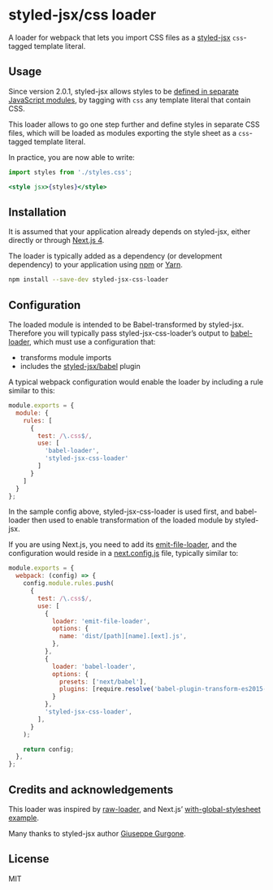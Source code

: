 # styled-jsx/css loader

A loader for webpack that lets you import CSS files as a [styled-jsx](https://www.npmjs.com/package/styled-jsx) `css`-tagged template literal.

## Usage

Since version 2.0.1, styled-jsx allows styles to be [defined in separate JavaScript modules](https://github.com/zeit/styled-jsx#keeping-css-in-separate-files), by tagging with `css` any template literal that contain CSS.

This loader allows to go one step further and define styles in separate CSS files, which will be loaded as modules exporting the style sheet as a `css`-tagged template literal.

In practice, you are now able to write:

```jsx
import styles from './styles.css';

<style jsx>{styles}</style>
```

## Installation

It is assumed that your application already depends on styled-jsx, either directly or through [Next.js 4](https://zeit.co/blog/next4).

The loader is typically added as a dependency (or development dependency) to your application using [npm](https://www.npmjs.com/) or [Yarn](https://yarnpkg.com/).

```bash
npm install --save-dev styled-jsx-css-loader
```

## Configuration

The loaded module is intended to be Babel-transformed by styled-jsx. Therefore you will typically pass styled-jsx-css-loader’s output to [babel-loader](https://github.com/babel/babel-loader), which must use a configuration that:

- transforms module imports
- includes the [styled-jsx/babel](https://github.com/zeit/styled-jsx/blob/master/src/babel.js) plugin

A typical webpack configuration would enable the loader by including a rule similar to this:

```js
module.exports = {
  module: {
    rules: [
      {
        test: /\.css$/,
        use: [
          'babel-loader',
          'styled-jsx-css-loader'
        ]
      }
    ]
  }
};
```

In the sample config above, styled-jsx-css-loader is used first, and babel-loader then used to enable transformation of the loaded module by styled-jsx.

If you are using Next.js, you need to add its [emit-file-loader](https://github.com/zeit/next.js/blob/master/server/build/loaders/emit-file-loader.js), and the configuration would reside in a [next.config.js](https://github.com/zeit/next.js#customizing-webpack-config) file, typically similar to:

```js
module.exports = {
  webpack: (config) => {
    config.module.rules.push(
      {
        test: /\.css$/,
        use: [
          {
            loader: 'emit-file-loader',
            options: {
              name: 'dist/[path][name].[ext].js',
            },
          },
          {
            loader: 'babel-loader',
            options: {
              presets: ['next/babel'],
              plugins: [require.resolve('babel-plugin-transform-es2015-modules-commonjs')]
            }
          },
          'styled-jsx-css-loader',
        ],
      }
    );

    return config;
  },
};
```

## Credits and acknowledgements

This loader was inspired by [raw-loader](https://github.com/webpack-contrib/raw-loader), and Next.js’ [with-global-stylesheet example](https://github.com/zeit/next.js/tree/master/examples/with-global-stylesheet).

Many thanks to styled-jsx author [Giuseppe Gurgone](https://twitter.com/giuseppegurgone).

## License

MIT
